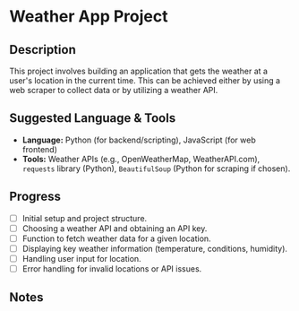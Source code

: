 # Weather App Project

## Description

This project involves building an application that gets the weather at a user's location in the current time. This can be achieved either by using a web scraper to collect data or by utilizing a weather API.

## Suggested Language & Tools

*   **Language:** Python (for backend/scripting), JavaScript (for web frontend)
*   **Tools:** Weather APIs (e.g., OpenWeatherMap, WeatherAPI.com), `requests` library (Python), `BeautifulSoup` (Python for scraping if chosen).

## Progress

*   [ ] Initial setup and project structure.
*   [ ] Choosing a weather API and obtaining an API key.
*   [ ] Function to fetch weather data for a given location.
*   [ ] Displaying key weather information (temperature, conditions, humidity).
*   [ ] Handling user input for location.
*   [ ] Error handling for invalid locations or API issues.

## Notes

